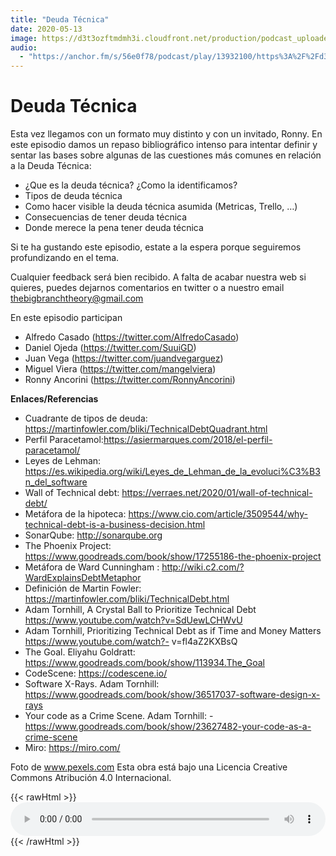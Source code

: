 ```yaml
---
title: "Deuda Técnica"
date: 2020-05-13
image: https://d3t3ozftmdmh3i.cloudfront.net/production/podcast_uploaded_episode/810990/810990-1589818121095-33ac2ff8ef2ed.jpg
audio:
  - "https://anchor.fm/s/56e0f78/podcast/play/13932100/https%3A%2F%2Fd3ctxlq1ktw2nl.cloudfront.net%2Fproduction%2F2020-4-18%2F74362028-44100-2-7014136cb8962.mp3"
---
```


# Deuda Técnica

Esta vez llegamos con un formato muy distinto y con un invitado, Ronny. En este episodio damos un repaso bibliográfico intenso para intentar definir y sentar las bases sobre algunas de las cuestiones más comunes en relación a la Deuda Técnica:

- ¿Que es la deuda técnica? ¿Como la identificamos?
- Tipos de deuda técnica
- Como hacer visible la deuda técnica asumida (Metricas, Trello, …)
- Consecuencias de tener deuda técnica
- Donde merece la pena tener deuda técnica

Si te ha gustando este episodio, estate a la espera porque seguiremos profundizando en el tema.

Cualquier feedback será bien recibido. A falta de acabar nuestra web si quieres, puedes dejarnos comentarios en twitter o a nuestro email thebigbranchtheory@gmail.com

En este episodio participan

- Alfredo Casado (https://twitter.com/AlfredoCasado)
- Daniel Ojeda (https://twitter.com/SuuiGD)
- Juan Vega (https://twitter.com/juandvegarguez)
- Miguel Viera (https://twitter.com/mangelviera)
- Ronny Ancorini (https://twitter.com/RonnyAncorini)

**Enlaces/Referencias**

- Cuadrante de tipos de deuda: https://martinfowler.com/bliki/TechnicalDebtQuadrant.html
- Perfil Paracetamol:https://asiermarques.com/2018/el-perfil-paracetamol/
- Leyes de Lehman: https://es.wikipedia.org/wiki/Leyes_de_Lehman_de_la_evoluci%C3%B3n_del_software
- Wall of Technical debt: https://verraes.net/2020/01/wall-of-technical-debt/
- Metáfora de la hipoteca: https://www.cio.com/article/3509544/why-technical-debt-is-a-business-decision.html
- SonarQube: http://sonarqube.org
- The Phoenix Project: https://www.goodreads.com/book/show/17255186-the-phoenix-project
- Metáfora de Ward Cunningham : http://wiki.c2.com/?WardExplainsDebtMetaphor
- Definición de Martin Fowler: https://martinfowler.com/bliki/TechnicalDebt.html
- Adam Tornhill, A Crystal Ball to Prioritize Technical Debt https://www.youtube.com/watch?v=SdUewLCHWvU
- Adam Tornhill, Prioritizing Technical Debt as if Time and Money Matters https://www.youtube.com/watch?- v=fl4aZ2KXBsQ
- The Goal. Eliyahu Goldratt: https://www.goodreads.com/book/show/113934.The_Goal
- CodeScene: https://codescene.io/
- Software X-Rays. Adam Tornhill: https://www.goodreads.com/book/show/36517037-software-design-x-rays
- Your code as a Crime Scene. Adam Tornhill: - https://www.goodreads.com/book/show/23627482-your-code-as-a-crime-scene
- Miro: https://miro.com/
 
Foto de www.pexels.com
Esta obra está bajo una Licencia Creative Commons Atribución 4.0 Internacional.

{{< rawHtml >}}
<audio style="width:100%" controls>
  <source src="https://anchor.fm/s/56e0f78/podcast/play/13932100/https%3A%2F%2Fd3ctxlq1ktw2nl.cloudfront.net%2Fproduction%2F2020-4-18%2F74362028-44100-2-7014136cb8962.mp3" type="audio/mpeg">
</audio> 
{{< /rawHtml >}}




